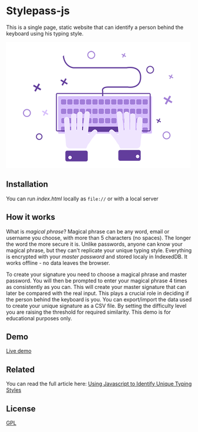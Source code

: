 
# Stylepass-js

This is a single page, static website that can identify a person behind the keyboard using his typing style.

![Logo](typing.png)


## Installation

You can run *index.html* locally as ```file://```
or with a local server
    
## How it works


What is *magical phrase*? Magical phrase can be any word, email or username you choose, with more than 5 characters (no spaces). The longer the word the more secure it is. 
Unlike passwords, anyone can know your magical phrase, but they can't replicate your unique typing style.
Everything is encrypted with your *master password* and stored localy in IndexedDB. It works offline - no data leaves the browser. 


To create your signature you need to choose a magical phrase and master password. You will then be prompted to enter your magical phrase 4 times as consistently as you can.
This will create your master signature that can later be compared with the real input. This plays a crucial role in deciding if the person behind the keyboard is you.
You can export/import the data used to create your unique signature as a CSV file. By setting the difficulty level you are raising the threshold for required similarity.
This demo is for educational purposes only.

## Demo

[Live demo](https://omodaka9375.github.io/StylePass/)

## Related

You can read the full article here:
[Using Javascript to Identify Unique Typing Styles](https://hackernoon.com/using-javascript-to-identify-unique-typing-styles-k61b35bi)


## License

[GPL](LICENSE)
